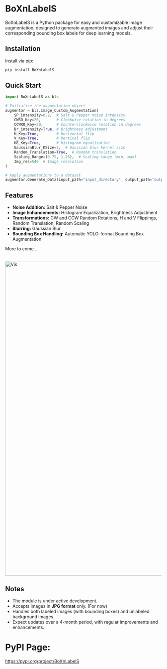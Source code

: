 # BoXnLabelS

BoXnLabelS is a Python package for easy and customizable image augmentation, designed to generate augmented images and adjust their corresponding bounding box labels for deep learning models.

## Installation

Install via pip:

```bash
pip install BoXnLabelS
```

## Quick Start

```python
import BoXnLabelS as bls

# Initialize the augmentation object
augmentor = bls.Image_Custom_Augmentation(
    SP_intensity=0.2,  # Salt & Pepper noise intensity
    CWRO_Key=20,       # Clockwise rotation in degrees
    CCWRO_Key=20,      # Counterclockwise rotation in degrees
    Br_intensity=True, # Brightness adjustment
    H_Key=True,        # Horizontal flip
    V_Key=True,        # Vertical flip
    HE_Key=True,       # Histogram equalization
    GaussianBlur_KSize=5,  # Gaussian blur kernel size
    Random_Translation=True,  # Random translation
    Scaling_Range=(0.75, 1.25),  # Scaling range (min, max)
    Img_res=540  # Image resolution
)

# Apply augmentations to a dataset
augmentor.Generate_Data(input_path="input_directory", output_path="output_directory")
```

## Features

- **Noise Addition:** Salt & Pepper Noise
- **Image Enhancements:** Histogram Equalization, Brightness Adjustment
- **Transformations:** CW and CCW Random Rotations, H and V Flippings, Random Translation, Random Scaling
- **Blurring:** Gaussian Blur
- **Bounding Box Handling:** Automatic YOLO-format Bounding Box Augmentation

More to come ...

<br>

<img width="1010" alt="Vis" src="https://github.com/user-attachments/assets/f21f386b-0782-473c-b5ad-edb6c6555ccc" />


## Notes

- The module is under active development.
- Accepts images in **JPG format** only. (For now)
- Handles both labeled images (with bounding boxes) and unlabeled background images.
- Expect updates over a 4-month period, with regular improvements and enhancements.



# PyPl Page:
https://pypi.org/project/BoXnLabelS






